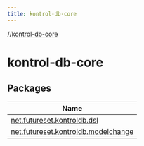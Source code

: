 ```yaml
---
title: kontrol-db-core
---
```

//[kontrol-db-core](index.html)



# kontrol-db-core



## Packages


| Name |
|---|
| [net.futureset.kontroldb.dsl](kontrol-db-core/net.futureset.kontroldb.dsl/index.html) |
| [net.futureset.kontroldb.modelchange](kontrol-db-core/net.futureset.kontroldb.modelchange/index.html) |

